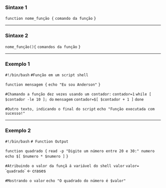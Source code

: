 ### Sintaxe 1
`function nome_função {`
	`comando da função`
`}`

---
### Sintaxe 2
`nome_função(){`
	`comandos da função`
`}`

---
### Exemplo 1
`#!/bin/bash`
`#Função em um script shell`

`function mensagem {`
        `echo "Eu sou Anderson"`
`}`

`#Chamando a função dez vezes usando um contador:`
`contador=1`
`while [ $contador -le 10 ]; do`
        `mensagem`
        `contador=$[ $contador + 1 ]`
`done`

`#Outro texto, indicando o final do script`
`echo "Função executada com sucesso!"`

---
### Exemplo 2
`#!/bin/bash`
`# Function Output`

`function quadrado {`
        `read -p "Digite um número entre 20 e 30:" numero`
        `echo $[ $numero * $numero ]`
`}`

`#Atribuindo o valor da funçã á variável do shell valor`
`valor= `\``quadrado`\`        <- crases

`#Mostrando o valor`
`echo "O quadrado do número é $valor"`

